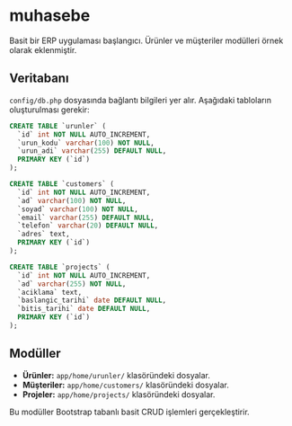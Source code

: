 # muhasebe

Basit bir ERP uygulaması başlangıcı. Ürünler ve müşteriler modülleri örnek olarak eklenmiştir.

## Veritabanı

`config/db.php` dosyasında bağlantı bilgileri yer alır. Aşağıdaki tabloların oluşturulması gerekir:

```sql
CREATE TABLE `urunler` (
  `id` int NOT NULL AUTO_INCREMENT,
  `urun_kodu` varchar(100) NOT NULL,
  `urun_adi` varchar(255) DEFAULT NULL,
  PRIMARY KEY (`id`)
);

CREATE TABLE `customers` (
  `id` int NOT NULL AUTO_INCREMENT,
  `ad` varchar(100) NOT NULL,
  `soyad` varchar(100) NOT NULL,
  `email` varchar(255) DEFAULT NULL,
  `telefon` varchar(20) DEFAULT NULL,
  `adres` text,
  PRIMARY KEY (`id`)
);

CREATE TABLE `projects` (
  `id` int NOT NULL AUTO_INCREMENT,
  `ad` varchar(255) NOT NULL,
  `aciklama` text,
  `baslangic_tarihi` date DEFAULT NULL,
  `bitis_tarihi` date DEFAULT NULL,
  PRIMARY KEY (`id`)
);
```

## Modüller

- **Ürünler:** `app/home/urunler/` klasöründeki dosyalar.
- **Müşteriler:** `app/home/customers/` klasöründeki dosyalar.
- **Projeler:** `app/home/projects/` klasöründeki dosyalar.

Bu modüller Bootstrap tabanlı basit CRUD işlemleri gerçekleştirir.
